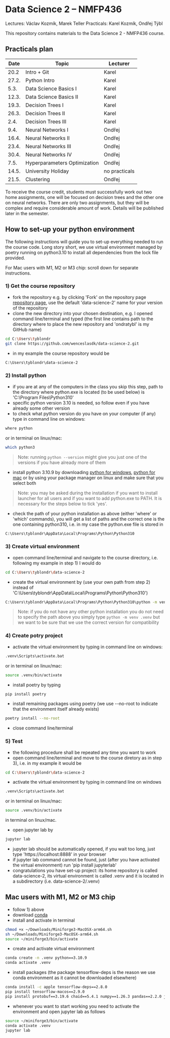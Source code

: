 # Data Science 2 – NMFP436
Lectures: Václav Kozmík, Marek Teller
Practicals: Karel Kozmík, Ondřej Týbl

This repository contains materials to the Data Science 2 - NMFP436 course.

## Practicals plan

| Date | Topic | Lecturer |
| -------- | ------- | ------- |
| 20.2 | Intro + Git    | Karel
| 27.2. | Python Intro | Karel
| 5.3. | Data Science Basics I | Karel
| 12.3. | Data Science Basics II | Karel
| 19.3. | Decision Trees I | Karel
| 26.3. | Decision Trees II | Karel
| 2.4. | Decision Trees III | Karel
| 9.4. | Neural Networks I | Ondřej
| 16.4. | Neural Networks II | Ondřej
| 23.4. | Neural Networks III | Ondřej
| 30.4. | Neural Networks IV | Ondřej
| 7.5. | Hyperparameters Optimization | Ondřej 
| 14.5. | University Holiday | no practicals
| 21.5. | Clustering | Ondřej

To receive the course credit, students must successfully work out two home assignments, 
one will be focused on decision trees and the other one on neural networks. 
There are only two assignments, but they will be complex and require considerable amount of work. 
Details will be published later in the semester.

## How to set-up your python environment

The following instructions will guide you to set-up everything needed to run the course code. Long story short, we use virtual environment managed by poetry running on python3.10 to install all dependencies from the lock file provided.

For Mac users with M1, M2 or M3 chip: scroll down for separate instructions.

### 1) Get the course repository

- fork the repository e.g. by clicking 'Fork' on the repository page [repository page], use the default 'data-science-2' name for your version of the repository
- clone the new directory into your chosen destination, e.g. I opened command line/terminal and typed (the first line contains path to the directory where to place the new repository and 'ondratybl' is my GitHub name)
```sh
cd C:\Users\tyblondr
git clone https://github.com/wenceslasdk/data-science-2.git
```
- in my example the course repository would be
```sh
C:\Users\tyblondr\data-science-2
```

### 2) Install python

- if you are at any of the computers in the class you skip this step, path to the directory where python.exe is located (to be used below) is 'C:\Program Files\Python310'
- specific python version 3.10 is needed, so follow even if you have already some other version
- to check what python version do you have on your computer (if any) type in command line on windows:
```sh
where python
```
or in terminal on linux/mac:
```sh
which python3
```

> Note: running `python --version` might give you just one of the versions if you have already more of them

- install python 3.10.9 by downloading [python for windows], [python for mac] or by using your package manager on linux and make sure that you select both

> Note: you may be asked during the installation if you want to install launcher for all users and if you want to add python.exe to PATH. It is necessary for the steps below to tick 'yes'.

- check the path of your python installation as above (either 'where' or 'which' commands), you will get a list of paths and the correct one is the one containing python310, i.e. in my case the python.exe file is stored in

```sh
C:\Users\tyblondr\AppData\Local\Programs\Python\Python310
```

### 3) Create virtual environment

- open command line/terminal and navigate to the course directory, i.e. following my example in step 1) I would do
```sh
cd C:\Users\tyblondr\data-science-2
```
- create the virtual environment by (use your own path from step 2) instead of 'C:\Users\tyblondr\AppData\Local\Programs\Python\Python310')
```sh
C:\Users\tyblondr\AppData\Local\Programs\Python\Python310\python -m venv .venv
```

> Note: if you do not have any other python installation you do not need to specify the path above you simply type `python -m venv .venv` but we want to be sure that we use the correct version for compatibility

### 4) Create potry project

- activate the virtual environment by typing in command line on windows:
```sh
.venv\Scripts\activate.bat
```
or in terminal on linux/mac:
```sh
source .venv/bin/activate
```
- install poetry by typing
```sh
pip install poetry
```
- install remaining packages using poetry (we use --no-root to indicate that the environment itself already exists)
```sh
poetry install --no-root
```
- close command line/terminal

### 5) Test

- the following procedure shall be repeated any time you want to work
- open command line/terminal and move to the course diretory as in step 3), i.e. in my example it would be
```sh
cd C:\Users\tyblondr\data-science-2
```
- activate the virtual environment by typing in command line on windows
```sh
.venv\Scripts\activate.bat
```
or in terminal on linux/mac:
```sh
source .venv/bin/activate
```
in terminal on linux/mac.
- open jupyter lab by
```sh
jupyter lab
```
- jupyter lab should be automatically opened, if you wait too long, just type 'https://localhost:8888' in your browser
- if jupyter lab command cannot be found, just (after you have activated the virtual environment) run 'pip install jupyterlab'
- congratulations you have set-up project: its home repository is called data-science-2, its virtual environment is called .venv and it is located in a subdirectory (i.e. data-science-2/.venv)

## Mac users with M1, M2 or M3 chip

- follow 1) above
- download [conda]
- install and activate in terminal
```sh
chmod +x ~/Downloads/Miniforge3-MacOSX-arm64.sh
sh ~/Downloads/Miniforge3-MacOSX-arm64.sh
source ~/miniforge3/bin/activate
```
- create and activate virtual environment
```sh
conda create -n .venv python==3.10.9
conda activate .venv
```
- install packages (the package tensorflow-deps is the reason we use conda environment as it cannot be downloaded elsewhere)
```sh
conda install -c apple tensorflow-deps==2.8.0
pip install tensorflow-macos==2.9.0
pip install protobuf==3.19.6 chaid==5.4.1 numpy==1.26.3 pandas==2.2.0 jupyterlab==4.0.11 tqdm==4.66.1 pathlib==1.0.1 scikit-learn==1.4.0 matplotlib==3.8.2 seaborn==0.13.1 datetime==5.4 xgboost==2.0.3 pydot==1.4.2 graphviz==0.16.0 mtcnn==0.1.1 pillow==10.2.0 tensorflow-datasets==4.8.3 scipy==1.12.0 hyperopt==0.2.7 keras-tuner==1.4.6 ipywidgets==8.1.1  pyarrow==15.0.0 shap==0.44.1
```
- whenever you want to start working you need to activate the environment and open jupyter lab as follows
```sh
source ~/miniforge3/bin/activate
conda activate .venv
jupyter lab
```


   [repository page]: <https://github.com/wenceslasdk/data-science-2>
   [python for windows]: <https://www.python.org/ftp/python/3.10.9/python-3.10.9-amd64.exe>
   [python for mac]: <https://www.python.org/ftp/python/3.10.9/python-3.10.9-macos11.pkg>
   [conda]: <https://github.com/conda-forge/miniforge/releases/latest/download/Miniforge3-MacOSX-arm64.sh>
